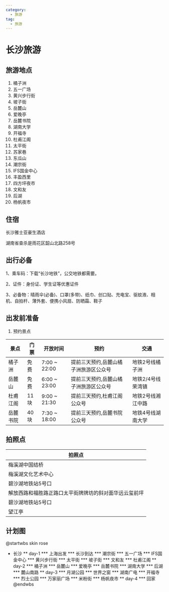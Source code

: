 ```yaml
---
category:
  - 旅游
tag:
  - 旅游
---
```


# 长沙旅游

## 旅游地点

1. 橘子洲
2. 五一广场
2. 黄兴步行街
3. 坡子街
4. 岳麓山
5. 爱晚亭
6. 岳麓书院
7. 湖南大学
8. 开福寺
9. 杜甫江阁
10. 太平街
11. 苏家巷
12. 东瓜山
13. 潮宗街
14. IFS国金中心
15. 丰盈西里
16. 四方坪夜市
17. 文和友
18. 后湖
19. 杨帆夜市

## 住宿

长沙雅士亚豪生酒店

湖南省查杀是雨花区韶山北路258号

## 出行必备

1、乘车码：下载“长沙地铁”，公交地铁都需要。

2、证件：身份证、学生证等优惠证件

3、必备物：晴雨伞(必备)、口罩(多带)、纸巾、创口贴、充电宝、驱蚊液、相机、自拍杆、薄外套、便携小风扇、防晒霜、鞋子

## 出发前准备

1. 预约景点

| 景点   | 门票  | 开放时间         | 预约                  | 交通         |
|------|-----|--------------|---------------------|------------|
| 橘子洲  | 免费  | 7:00 ~ 22:00 | 提前三天预约,岳麓山橘子洲旅游区公众号 | 地铁2号线橘子洲   |
| 岳麓山  | 免费  | 6:00 ~ 23:00 | 提前三天预约,岳麓山橘子洲旅游区公众号 | 地铁2/4号线荣湾镇 |
| 杜甫江阁 | 11块 | 9:00 ~ 21:30 | 提前三天预约,杜甫江阁公众号      | 地铁2号线湘江中路  |
| 岳麓书院 | 40块 | 7:30 ~ 18:00 | 提前三天预约,岳麓书院公众号      | 地铁4号线湖南大学  |

## 拍照点

| 拍照点                         |
|-----------------------------|
| 梅溪湖中国结桥                     |
| 梅溪湖文化艺术中心                   |
| 碧沙湖地铁站5号口                   |
| 解放西路和福胜路正路口太平街牌牌坊的斜对面华远云玺前坪 |
| 碧沙湖地铁站5号口                   |
| 望江亭                         |

## 计划图


@startwbs
skin rose

* 长沙
** day-1
*** 上海出发
*** 长沙到达
*** 潮宗街
*** 五一广场
*** IFS国金中心
*** 黄兴步行街
*** 太平街
*** 坡子街
*** 文和友
*** 杜甫江阁
** day-2
*** 橘子洲
*** 岳麓山
*** 爱晚亭
*** 岳麓书院
*** 湖南大学
*** 后湖
*** 麓山南路
** day-3
*** 月湖公园
*** 世界之窗
*** 湖南广电
*** 开福寺
*** 烈士公园
*** 万家丽广场
*** 米粉街
*** 杨帆夜市
** day-4
*** 回家
@endwbs

